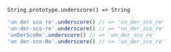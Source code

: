     String.prototype.underscore() => String
    
~~~js
'un der sco re'.underscore() // => 'un_der_sco_re'
'un-der-sco-re'.underscore() // => 'un_der_sco_re'
'unDerScoRe'.underscore() // => 'un_der_sco_re'
'un der-sco-Re'.underscore() // => 'un_der_sco_re'
~~~